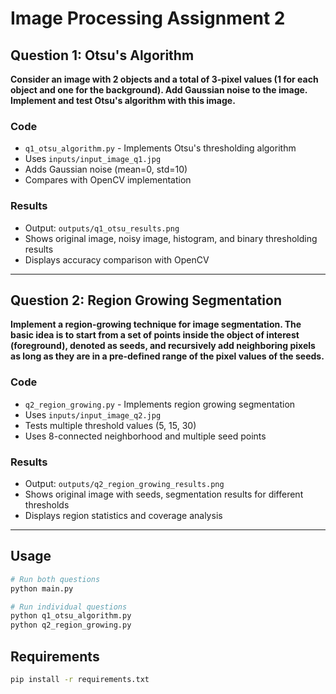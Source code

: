 # Image Processing Assignment 2

## Question 1: Otsu's Algorithm
**Consider an image with 2 objects and a total of 3-pixel values (1 for each object and one for the background). Add Gaussian noise to the image. Implement and test Otsu's algorithm with this image.**

### Code
- `q1_otsu_algorithm.py` - Implements Otsu's thresholding algorithm
- Uses `inputs/input_image_q1.jpg`
- Adds Gaussian noise (mean=0, std=10)
- Compares with OpenCV implementation

### Results
- Output: `outputs/q1_otsu_results.png`
- Shows original image, noisy image, histogram, and binary thresholding results
- Displays accuracy comparison with OpenCV

---

## Question 2: Region Growing Segmentation
**Implement a region-growing technique for image segmentation. The basic idea is to start from a set of points inside the object of interest (foreground), denoted as seeds, and recursively add neighboring pixels as long as they are in a pre-defined range of the pixel values of the seeds.**

### Code
- `q2_region_growing.py` - Implements region growing segmentation
- Uses `inputs/input_image_q2.jpg`
- Tests multiple threshold values (5, 15, 30)
- Uses 8-connected neighborhood and multiple seed points

### Results
- Output: `outputs/q2_region_growing_results.png`
- Shows original image with seeds, segmentation results for different thresholds
- Displays region statistics and coverage analysis

---

## Usage

```bash
# Run both questions
python main.py

# Run individual questions
python q1_otsu_algorithm.py
python q2_region_growing.py
```

## Requirements
```bash
pip install -r requirements.txt
```
